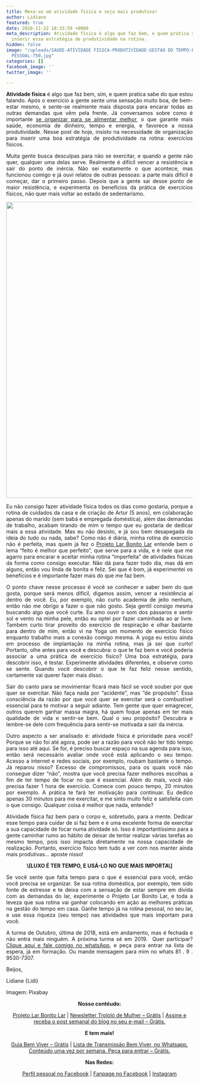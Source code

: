 ```yaml
---
title: Mexa-se em atividade física e seja mais produtiva!
author: Lidiane
featured: true
date: 2018-11-22 18:33:59 +0000
meta_description: Atividade física é algo que faz bem, e quem pratica sabe. Veja como
  inserir essa estratégia de produtividade na rotina.
hidden: false
image: "/uploads/SAUDE-ATIVIDADE FISICA-PRODUTIVIDADE-GESTAO DO TEMPO-ORGANIZACAO
  PESSOAL-750.jpg"
categories: []
facebook_image: ''
twitter_image: ''

---
```

<p align="justify"><strong>Atividade física</strong> é algo que faz bem, sim, e quem pratica sabe do que estou falando. Após o exercício a gente sente uma sensação muito boa, de bem-estar mesmo, e sente-se realmente mais disposta para encarar todas as outras demandas que vêm pela frente. Já conversamos sobre como é importante <a href="[http://www.trololodemulher.com.br/2018/10/10/produtividade-6/](http://www.trololodemulher.com.br/2018/10/10/produtividade-6/ "http://www.trololodemulher.com.br/2018/10/10/produtividade-6/")" target="_blank" rel="noopener">se organizar para se alimentar melhor</a>, o que garante mais saúde, economia de dinheiro, tempo e energia, e favorece a nossa produtividade. Nesse post de hoje, insisto na necessidade de organização para inserir uma boa estratégia de produtividade na rotina: exercícios físicos.</p>

<p align="justify">Muita gente busca desculpas para não se exercitar, e quando a gente não quer, qualquer uma delas serve. Realmente é difícil vencer a resistência e sair do ponto de inércia. Não sei exatamente o que acontece, mas funcionou comigo e já ouvi relatos de outras pessoas: a parte mais difícil é começar, dar o primeiro passo. Depois que a gente sai desse ponto de maior resistência, e experimenta os benefícios da prática de exercícios físicos, não quer mais voltar ao estado de sedentarismo.</p>

<p align="center"><img class="alignnone size-full wp-image-14728" src="[http://www.trololodemulher.com.br/blog/wp-content/uploads/2018/10/ATIVIDADE-F](http://www.trololodemulher.com.br/blog/wp-content/uploads/2018/10/ATIVIDADE-F "http://www.trololodemulher.com.br/blog/wp-content/uploads/2018/10/ATIVIDADE-F")ÍSICA-EXERCICIO-FISICO-SAUDE-BEM-ESTAR-PRODUTIVIDADE-GESTAO-DO-TEMPO-ORGANIZACAO-PESSOAL-BEM-VIVER-BLOG.jpg" alt="" width="800" height="800" /></p>

<p align="justify">Eu não consigo fazer atividade física todos os dias como gostaria, porque a rotina de cuidados da casa e de criação de Artur (5 anos), em colaboração apenas do marido (sem babá e empregada doméstica), além das demandas de trabalho, acabam tirando de mim o tempo que eu gostaria de dedicar mais a essa atividade. Mas eu não desisto, e já sou bem desapegada da ideia do tudo ou nada, sabe? Como não é diária, minha rotina de exercício não é perfeita, mas quem já fez o <a href="[http://www.trololodemulher.com.br/projeto-lar-bonito-lar/](http://www.trololodemulher.com.br/projeto-lar-bonito-lar/ "http://www.trololodemulher.com.br/projeto-lar-bonito-lar/")" target="_blank" rel="noopener">Projeto Lar Bonito Lar</a> entende bem o lema “feito é melhor que perfeito”, que serve para a vida, e é nele que me agarro para encarar e aceitar minha rotina “imperfeita” de atividades físicas da forma como consigo executar. Não dá para fazer todo dia, mas dá em alguns, então vou linda de bonita e feliz. Sei que é bom, já experimentei os benefícios e é importante fazer mais do que me faz bem.</p>

<p align="justify">O ponto chave nesse processo é você se conhecer e saber bem do que gosta, porque será menos difícil, digamos assim, vencer a resistência aí dentro de você. Eu, por exemplo, não curto academia de jeito nenhum, então não me obrigo a fazer o que não gosto. Seja gentil consigo mesma buscando algo que você curte. Eu amo ouvir o som dos pássaros e sentir sol e vento na minha pele, então eu optei por fazer caminhada ao ar livre. Também curto tirar proveito do exercício de respiração e olhar bastante para dentro de mim, então vi na Yoga um momento de exercício físico enquanto trabalho mais a conexão comigo mesma. A yoga eu estou ainda em processo de implantação na minha rotina, mas já sei que curto! Portanto, olhe antes para você e descubra: o que te faz bem e você poderia associar a uma prática de exercício físico? Uma boa estratégia, para descobrir isso, é testar. Experimente atividades diferentes, e observe como se sente. Quando você descobrir o que te faz feliz nesse sentido, certamente vai querer fazer mais disso.</p>

<p align="justify">Sair do canto para se movimentar ficará mais fácil se você souber por que quer se exercitar. Não faça nada por “acidente”, mas “de propósito”. Essa consciência da razão por que você quer se exercitar será o combustível essencial para te motivar a seguir adiante. Tem gente que quer emagrecer, outros querem ganhar massa magra, há quem foque apenas em ter mais qualidade de vida e sentir-se bem. Qual o seu propósito? Descubra e lembre-se dele com frequência para sentir-se motivada a sair da inércia.</p>

<p align="justify">Outro aspecto a ser analisado é: atividade física é prioridade para você? Porque se não foi até agora, pode ser a razão para você não ter tido tempo para isso até aqui. Se for, é preciso buscar espaço na sua agenda para isso, então será necessário avaliar onde você está aplicando o seu tempo. Acesso a internet e redes sociais, por exemplo, roubam bastante o tempo. Já reparou nisso? Excesso de compromissos, para os quais você não consegue dizer “não”, mostra que você precisa fazer melhores escolhas a fim de ter tempo de focar no que é essencial. Além do mais, você não precisa fazer 1 hora de exercício. Comece com pouco tempo, 20 minutos por exemplo. A prática te fará ter motivação para continuar. Eu dedico apenas 30 minutos para me exercitar, e me sinto muito feliz e satisfeita com o que consigo. Qualquer coisa é melhor que nada, entende?</p>

<p align="justify">Atividade física faz bem para o corpo e, sobretudo, para a mente. Dedicar esse tempo para cuidar de si faz bem e é uma excelente forma de exercitar a sua capacidade de focar numa atividade só. Isso é importantíssimo para a gente caminhar rumo ao hábito de deixar de tentar realizar várias tarefas ao mesmo tempo, pois isso impacta diretamente na nossa capacidade de realização. Portanto, exercício físico tem tudo a ver com nos manter ainda mais produtivas… aposte nisso!</p>

<p align="center"><strong>\[LUXO É TER TEMPO, E USÁ-LO NO QUE MAIS IMPORTA\]</strong></p>

<p align="justify">Se você sente que falta tempo para o que é essencial para você, então você precisa se organizar. Se sua rotina doméstica, por exemplo, tem sido fonte de estresse e te deixa com a sensação de estar sempre em dívida com as demandas do lar, experimente o Projeto Lar Bonito Lar, e toda a leveza que sua rotina vai ganhar colocando em ação as melhores práticas na gestão do tempo em casa. Ganhe tempo já na rotina pessoal, no seu lar, e use essa riqueza (seu tempo) nas atividades que mais importam para você.</p>

<p align="justify">A turma de Outubro, última de 2018, está em andamento, mas é fechada e não entra mais ninguém. A próxima turma sé em 2019.  Quer participar? <a href="[https://bit.ly/2Ldn0bt](https://bit.ly/2Ldn0bt "https://bit.ly/2Ldn0bt")" target="_blank" rel="noopener">Clique aqui e fale comigo no whatsApp</a>, e peça para entrar na lista de espera, já em formação. Ou mande mensagem para mim no whats 81 . 9 . 9530-7307.</p>

<p align="justify">Beijos,</p>

<p align="justify">Lidiane {Lidi}</p>

<p align="justify">Imagem: Pixabay</p>

<p align="center"><strong>Nosso contéudo:</strong></p>

<p align="center"><a href="[http://www.trololodemulher.com.br/projeto-lar-bonito-lar/](http://www.trololodemulher.com.br/projeto-lar-bonito-lar/ "http://www.trololodemulher.com.br/projeto-lar-bonito-lar/")" target="_blank" rel="noopener">Projeto Lar Bonito Lar</a> | <a href="[http://www.trololodemulher.com.br/2018/02/28/newsletter/](http://www.trololodemulher.com.br/2018/02/28/newsletter/ "http://www.trololodemulher.com.br/2018/02/28/newsletter/")" target="_blank" rel="noopener">Newsletter Trololó de Mulher – Grátis</a> | <a href="[https://feedburner.google.com/fb/a/mailverify?uri=blogBichaFemea&amp;loc=en_US](https://feedburner.google.com/fb/a/mailverify?uri=blogBichaFemea&amp;loc=en_US "https://feedburner.google.com/fb/a/mailverify?uri=blogBichaFemea&amp;loc=en_US")" target="_blank" rel="noopener">Assine e receba o post semanal do blog no seu e-mail – Grátis.</a></p>

<p align="center"><strong>E tem mais!</strong></p>

<p align="center"><a href="[http://www.trololodemulher.com.br/2018/03/09/bem-viver/](http://www.trololodemulher.com.br/2018/03/09/bem-viver/ "http://www.trololodemulher.com.br/2018/03/09/bem-viver/")" target="_blank" rel="noopener">Guia Bem Viver – Grátis</a> | <a href="[https://api.whatsapp.com/send?1=pt_BR&amp;phone=5581995307307](https://api.whatsapp.com/send?1=pt_BR&amp;phone=5581995307307 "https://api.whatsapp.com/send?1=pt_BR&amp;phone=5581995307307")" target="_blank" rel="noopener">Lista de Transmissão Bem Viver, no Whatsapp. Conteúdo uma vez por semana. Peça para entrar – Grátis.</a></p>

<p align="center"><strong>Nas Redes:</strong></p>

<p align="center"><a href="[https://www.facebook.com/lidiane.vasconcelos.94](https://www.facebook.com/lidiane.vasconcelos.94 "https://www.facebook.com/lidiane.vasconcelos.94")" target="_blank" rel="noopener">Perfil pessoal no Facebook</a> | <a href="[https://www.facebook.com/TrololoMulher/](https://www.facebook.com/TrololoMulher/ "https://www.facebook.com/TrololoMulher/")" target="_blank" rel="noopener">Fanpage no Facebook</a> | <a href="[https://www.instagram.com/trololodemulher/](https://www.instagram.com/trololodemulher/ "https://www.instagram.com/trololodemulher/")" target="_blank" rel="noopener">Instagram</a></p>

&nbsp;